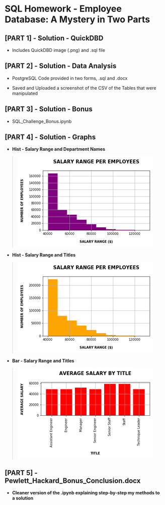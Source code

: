 # SQL Homework - Employee Database: A Mystery in Two Parts

## [PART 1] - Solution - QuickDBD

- Includes QuickDBD image (.png) and .sql file

## [PART 2] - Solution - Data Analysis

- PostgreSQL Code provided in two forms, .sql and .docx

- Saved and Uploaded a screenshot of the CSV of the Tables that were manipulated

## [PART 3] - Solution - Bonus

- SQL_Challenge_Bonus.ipynb

## [PART 4] - Solution - Graphs
  
- <b>Hist - Salary Range and Department Names<b>
> ![header image](https://raw.githubusercontent.com/MAPatxot/sql-challenge/master/Solution%20-%20Graphs/Hist_By_Dept_Salaries_Range.png)
- <b>Hist - Salary Range and Titles<b>
> ![header image](https://raw.githubusercontent.com/MAPatxot/sql-challenge/master/Solution%20-%20Graphs/Hist_Employee_Salary_Range.png)
- <b>Bar - Salary Range and Titles<b>
> ![header image](https://raw.githubusercontent.com/MAPatxot/sql-challenge/master/Solution%20-%20Graphs/Bar_Avg_Salary_By_Title.png)

## [PART 5] - Pewlett_Hackard_Bonus_Conclusion.docx

- Cleaner version of the .ipynb explaining step-by-step my methods to a solution
